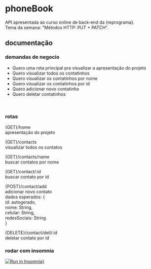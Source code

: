 # phoneBook
API apresentada ao curso online de back-end da {reprograma}.  
Tema da semana: "Métodos HTTP: PUT + PATCH".
<br>

## documentação
### demandas de negocio
- Quero uma rota principal pra visualizar a apresentação do projeto
- Quero visualizar todos os contatinhos
- Quero visualizar os contatinhos por nome
- Quero visualizar os contatinhos por id
- Quero adicionar novo contatinho
- Quero deletar contatinhos
<br>

### rotas

{GET}/home  
apresentação do projeto

{GET}/contacts  
visualizar todos os contatos

{GET}/contacts/name  
buscar contatos por nome

{GET}/contact/:id  
buscar contato por id

{POST}/contact/add  
adicionar novo contato  
dados esperados: {  
    id: autogerado,  
    nome: String,  
    celular: String,  
    redesSociais: String  
}  

{DELETE}/contact/dell/:id  
deletar contato por id

### rodar com insomnia
[![Run in Insomnia}](https://insomnia.rest/images/run.svg)](https://insomnia.rest/run/?label=phoneBook&uri=https%3A%2F%2Fgithub.com%2Fcardles%2FphoneBook-API%2Fblob%2Fmain%2Fsrc%2Fview%2FInsomnia_2021-08-27.json)
